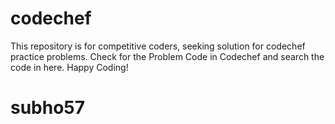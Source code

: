 # codechef
This repository is for competitive coders, seeking solution for codechef practice problems. 
Check for the Problem Code in Codechef and search the code in here. 
Happy Coding! 
# subho57

